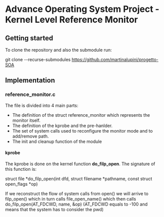 # Advance Operating System Project - Kernel Level Reference Monitor

## Getting started

To clone the repository and also the submodule run:

git clone --recurse-submodules https://github.com/martinalupini/progetto-SOA

## Implementation 

### reference_monitor.c

The file is divided into 4 main parts:
- The definition of the struct reference_monitor which represents the monitor itself.
- The definition of the kprobe and the pre-hanlder.
- The set of system calls used to reconfigure the monitor mode and to add/remove path.
- The init and cleanup function of the module

#### kprobe
The kprobe is done on the kernel function **do_filp_open**. The signature of this function is:

struct file *do_filp_open(int dfd, struct filename *pathname, const struct open_flags *op)

If we reconstruct the flow of system calls from open() we will arrive to filp_open() which in turn calls file_open_name() which then calls do_filp_open(AT_FDCWD, name, &op) (AT_FDCWD equals to -100 and means that the system has to consider the pwd)

